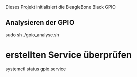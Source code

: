 Dieses Projekt initialisiert die BeagleBone Black GPIO

## Analysieren der GPIO
sudo sh ./gpio_analyse.sh

# erstellten Service überprüfen
systemctl status gpio.service


